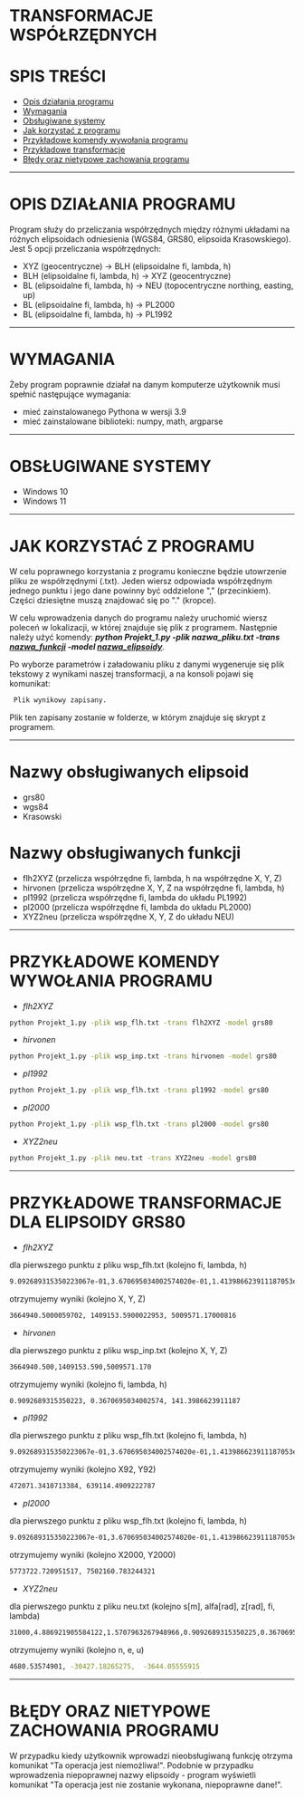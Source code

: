# TRANSFORMACJE WSPÓŁRZĘDNYCH

# SPIS TREŚCI
- [Opis działania programu](#OPIS-DZIAŁANIA-PROGRAMU)
- [Wymagania](#WYMAGANIA)
- [Obsługiwane systemy](#OBSŁUGIWANE-SYSTEMY)
- [Jak korzystać z programu](#JAK-KORZYSTAĆ-Z-PROGRAMU)
- [Przykładowe komendy wywołania programu](#PRZYKŁADOWE-KOMENDY-WYWOŁANIA-PROGRAMU)
- [Przykładowe transformacje](#PRZYKŁADOWE-TRANSFORMACJE)
- [Błędy oraz nietypowe zachowania programu](#BŁĘDY-ORAZ-NIETYPOWE-ZACHOWANIA-PROGRAMU)

***

# OPIS DZIAŁANIA PROGRAMU

Program służy do przeliczania współrzędnych między różnymi układami na różnych elipsoidach odniesienia (WGS84, GRS80, elipsoida Krasowskiego). 
Jest 5 opcji przeliczania współrzędnych:
- XYZ (geocentryczne) -> BLH (elipsoidalne fi, lambda, h)
- BLH (elipsoidalne fi, lambda, h) -> XYZ (geocentryczne)
- BL (elipsoidalne fi, lambda, h) -> NEU (topocentryczne northing, easting, up)
- BL (elipsoidalne fi, lambda, h) -> PL2000
- BL (elipsoidalne fi, lambda, h) -> PL1992

***

# WYMAGANIA

Żeby program poprawnie działał na danym komputerze użytkownik musi spełnić następujące wymagania:
- mieć zainstalowanego Pythona w wersji 3.9
- mieć zainstalowane biblioteki: numpy, math, argparse

***

# OBSŁUGIWANE SYSTEMY
- Windows 10
- Windows 11

***

# JAK KORZYSTAĆ Z PROGRAMU

W celu poprawnego korzystania z programu konieczne będzie utowrzenie pliku ze współrzędnymi (.txt). Jeden wiersz odpowiada współrzędnym jednego punktu i jego dane powinny być oddzielone "," (przecinkiem). Części dziesiętne muszą znajdować się po "." (kropce).


W celu wprowadzenia danych do programu należy uruchomić wiersz poleceń w lokalizacji, w której znajduje się plik z programem. Następnie należy użyć komendy: ***python Projekt_1.py -plik nazwa_pliku.txt -trans [nazwa_funkcji](#Nazwy-obsługiwanych-funkcji) -model [nazwa_elipsoidy](#Nazwy-obsługiwanych-elipsoid)***. 

Po wyborze parametrów i załadowaniu pliku z danymi wygeneruje się plik tekstowy z wynikami naszej transformacji, a na konsoli pojawi się komunikat:
  ```sh
   Plik wynikowy zapisany.
  ```
Plik ten zapisany zostanie w folderze, w którym znajduje się skrypt z programem.

***	

# Nazwy obsługiwanych elipsoid
- grs80
- wgs84
- Krasowski

# Nazwy obsługiwanych funkcji
- flh2XYZ (przelicza współrzędne fi, lambda, h na współrzędne X, Y, Z)
- hirvonen (przelicza współrzędne X, Y, Z na współrzędne fi, lambda, h)
- pl1992 (przelicza współrzędne fi, lambda do układu PL1992)
- pl2000 (przelicza współrzędne fi, lambda do układu PL2000)
- XYZ2neu (przelicza współrzędne X, Y, Z do układu NEU)

***

# PRZYKŁADOWE KOMENDY WYWOŁANIA PROGRAMU 
- *flh2XYZ*

```sh
python Projekt_1.py -plik wsp_flh.txt -trans flh2XYZ -model grs80
```

- *hirvonen*

```sh
python Projekt_1.py -plik wsp_inp.txt -trans hirvonen -model grs80
```

- *pl1992*

```sh
python Projekt_1.py -plik wsp_flh.txt -trans pl1992 -model grs80
```

- *pl2000*

```sh
python Projekt_1.py -plik wsp_flh.txt -trans pl2000 -model grs80
```

- *XYZ2neu*

```sh
python Projekt_1.py -plik neu.txt -trans XYZ2neu -model grs80
```

***

# PRZYKŁADOWE TRANSFORMACJE DLA ELIPSOIDY GRS80
- *flh2XYZ*
 
dla pierwszego punktu z pliku wsp_flh.txt (kolejno fi, lambda, h)
  ```sh
  9.092689315350223067e-01,3.670695034002574020e-01,1.413986623911187053e+02
  ```
  otrzymujemy wyniki (kolejno X, Y, Z)
  ```sh
  3664940.5000059702, 1409153.5900022953, 5009571.17000816
  ```
  
  - *hirvonen*
  
  dla pierwszego punktu z pliku wsp_inp.txt (kolejno X, Y, Z)
  ```sh
 3664940.500,1409153.590,5009571.170
  ```
  otrzymujemy wyniki (kolejno fi, lambda, h)
  ```sh
 0.9092689315350223, 0.3670695034002574, 141.3986623911187
  ```
  
  - *pl1992*
  
  dla pierwszego punktu z pliku wsp_flh.txt (kolejno fi, lambda, h)
  ```sh
 9.092689315350223067e-01,3.670695034002574020e-01,1.413986623911187053e+02
  ```
  otrzymujemy wyniki (kolejno X92, Y92)
  ```sh
 472071.3410713384, 639114.4909222787
  ```
  
 - *pl2000*
 
  dla pierwszego punktu z pliku wsp_flh.txt (kolejno fi, lambda, h)
  ```sh
  9.092689315350223067e-01,3.670695034002574020e-01,1.413986623911187053e+02
  ```
  otrzymujemy wyniki (kolejno X2000, Y2000)
  ```sh
  5773722.720951517, 7502160.783244321
  ```
  
 - *XYZ2neu*
 
  dla pierwszego punktu z pliku neu.txt (kolejno s[m], alfa[rad], z[rad], fi, lambda)
  ```sh
  31000,4.886921905584122,1.5707963267948966,0.9092689315350225,0.3670695034002574
  ```
  otrzymujemy wyniki (kolejno n, e, u)
  ```sh
  4680.53574901, -30427.18265275,  -3644.05555915
  ```

***
# BŁĘDY ORAZ NIETYPOWE ZACHOWANIA PROGRAMU

W przypadku kiedy użytkownik wprowadzi nieobsługiwaną funkcję otrzyma komunikat "Ta operacja jest niemożliwa!". Podobnie w przypadku wprowadzenia niepoprawnej nazwy elipsoidy - program wyświetli komunikat "Ta operacja jest nie zostanie wykonana, niepoprawne dane!".

